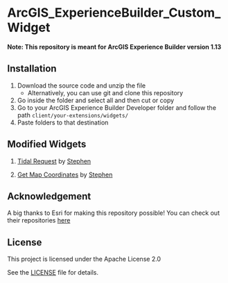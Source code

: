 # ArcGIS_ExperienceBuilder_Custom_Widget

**Note: This repository is meant for ArcGIS Experience Builder version 1.13**

## Installation

1. Download the source code and unzip the file
   * Alternatively, you can use git and clone this repository
2. Go inside the folder and select all and then cut or copy
3. Go to your ArcGIS Experience Builder Developer folder and follow the path `client/your-extensions/widgets/`
4. Paste folders to that destination

## Modified Widgets

1. [Tidal Request](tidalRequest) by [Stephen](https://github.com/shodge17)

2. [Get Map Coordinates](get-map-coordinates-class) by [Stephen](https://github.com/shodge17)

## Acknowledgement

A big thanks to Esri for making this repository possible! You can check out their repositories [here](https://github.com/Esri)

## License
This project is licensed under the Apache License 2.0

See the [LICENSE](LICENSE) file for details.
